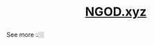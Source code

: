 # <p style="text-align: center;"> <a href="https://ngod.xyz/" target="_blank">NGOD.xyz</a> </p>

See more 👆🏼